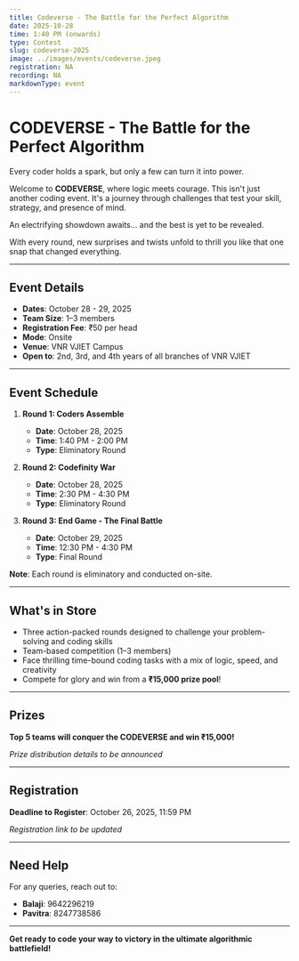 ```yaml
---
title: Codeverse - The Battle for the Perfect Algorithm
date: 2025-10-28
time: 1:40 PM (onwards)
type: Contest
slug: codeverse-2025
image: ../images/events/codeverse.jpeg
registration: NA
recording: NA
markdownType: event
---
```


# CODEVERSE - The Battle for the Perfect Algorithm

Every coder holds a spark, but only a few can turn it into power.

Welcome to **CODEVERSE**, where logic meets courage. This isn't just another coding event. It's a journey through challenges that test your skill, strategy, and presence of mind.

An electrifying showdown awaits... and the best is yet to be revealed.

With every round, new surprises and twists unfold to thrill you like that one snap that changed everything.

---

## Event Details

- **Dates**: October 28 - 29, 2025
- **Team Size**: 1–3 members
- **Registration Fee**: ₹50 per head
- **Mode**: Onsite
- **Venue**: VNR VJIET Campus
- **Open to**: 2nd, 3rd, and 4th years of all branches of VNR VJIET

---

## Event Schedule

1. **Round 1: Coders Assemble**

   - **Date**: October 28, 2025
   - **Time**: 1:40 PM - 2:00 PM
   - **Type**: Eliminatory Round

2. **Round 2: Codefinity War**

   - **Date**: October 28, 2025
   - **Time**: 2:30 PM - 4:30 PM
   - **Type**: Eliminatory Round

3. **Round 3: End Game - The Final Battle**
   - **Date**: October 29, 2025
   - **Time**: 12:30 PM - 4:30 PM
   - **Type**: Final Round

**Note**: Each round is eliminatory and conducted on-site.

---

## What's in Store

- Three action-packed rounds designed to challenge your problem-solving and coding skills
- Team-based competition (1–3 members)
- Face thrilling time-bound coding tasks with a mix of logic, speed, and creativity
- Compete for glory and win from a **₹15,000 prize pool**!

---

## Prizes

**Top 5 teams will conquer the CODEVERSE and win ₹15,000!**

_Prize distribution details to be announced_

---

## Registration

**Deadline to Register**: October 26, 2025, 11:59 PM

_Registration link to be updated_

---

## Need Help

For any queries, reach out to:

- **Balaji**: 9642296219
- **Pavitra**: 8247738586

---

**Get ready to code your way to victory in the ultimate algorithmic battlefield!**

